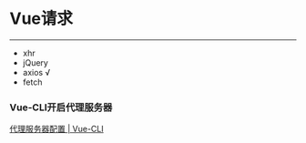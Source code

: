 # Vue请求

---

* xhr
* jQuery
* axios √
* fetch

### Vue-CLI开启代理服务器

[代理服务器配置 | Vue-CLI](https://cli.vuejs.org/zh/config/#devserver-proxy)